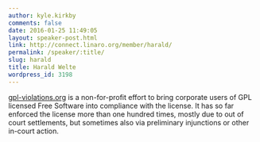 ```yaml
---
author: kyle.kirkby
comments: false
date: 2016-01-25 11:49:05
layout: speaker-post.html
link: http://connect.linaro.org/member/harald/
permalink: /speaker/:title/
slug: harald
title: Harald Welte
wordpress_id: 3198
---
```


[gpl-violations.org](http://gpl-violations.org/) is a non-for-profit effort to bring corporate users of GPL licensed Free Software into compliance with the license. It has so far enforced the license more than one hundred times, mostly due to out of court settlements, but sometimes also via preliminary injunctions or other in-court action.
